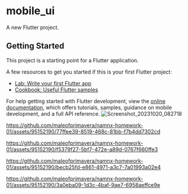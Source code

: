 # mobile_ui

A new Flutter project.

## Getting Started

This project is a starting point for a Flutter application.

A few resources to get you started if this is your first Flutter project:

- [Lab: Write your first Flutter app](https://docs.flutter.dev/get-started/codelab)
- [Cookbook: Useful Flutter samples](https://docs.flutter.dev/cookbook)

For help getting started with Flutter development, view the
[online documentation](https://docs.flutter.dev/), which offers tutorials,
samples, guidance on mobile development, and a full API reference.
![Screenshot_20231020_082718](https://github.com/maleofprimavera/namnx-homework-01/assets/95152190/74c8aa4b-3dc3-456d-a7aa-a91e71434d4c)


https://github.com/maleofprimavera/namnx-homework-01/assets/95152190/77ffee39-8519-468c-81bb-f7b4dd7302cd



https://github.com/maleofprimavera/namnx-homework-01/assets/95152190/f5379f27-5bf7-472e-a89d-0767f660ffe3



https://github.com/maleofprimavera/namnx-homework-01/assets/95152190/becb25fd-e861-4971-a3c7-7a01993a02e4



https://github.com/maleofprimavera/namnx-homework-01/assets/95152190/3a0eba09-1d3c-4baf-9ae7-6958aeffce9e

